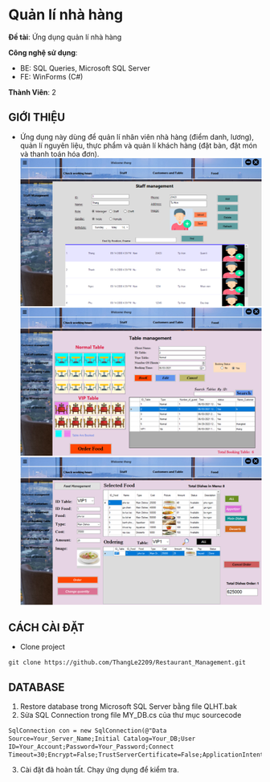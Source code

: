 # Quản lí nhà hàng

**Đề tài**: Ứng dụng quản lí nhà hàng

**Công nghệ sử dụng**:

- BE: SQL Queries, Microsoft SQL Server
- FE: WinForms (C#)

**Thành Viên**: 2

## GIỚI THIỆU

- Ứng dụng này dùng để quản lí nhân viên nhà hàng (điểm danh, lương), quản lí nguyên liệu, thực phẩm và quản lí khách hàng (đặt bàn, đặt món và thanh toán hóa đơn).
  ![staff](./Docs/images/staff.PNG)
  ![table](./Docs/images/table.PNG)
  ![food order](./Docs/images/foodOrder.PNG)
## CÁCH CÀI ĐẶT

- Clone project

```
git clone https://github.com/ThangLe2209/Restaurant_Management.git
```

## DATABASE

1. Restore database trong Microsoft SQL Server bằng file QLHT.bak
2. Sửa SQL Connection trong file MY_DB.cs của thư mục sourcecode

```
SqlConnection con = new SqlConnection(@"Data Source=Your_Server_Name;Initial Catalog=Your_DB;User ID=Your_Account;Password=Your_Password;Connect Timeout=30;Encrypt=False;TrustServerCertificate=False;ApplicationIntent=ReadWrite;MultiSubnetFailover=False");
```
3. Cài đặt đã hoàn tất. Chạy ứng dụng để kiểm tra.
